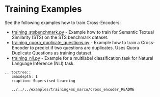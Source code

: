 
# Training Examples

See the following examples how to train Cross-Encoders:

- [training_stsbenchmark.py](../../../examples/training/cross-encoder/training_stsbenchmark.py) - Example how to train for Semantic Textual Similarity (STS) on the STS benchmark dataset.
- [training_quora_duplicate_questions.py](../../../examples/training/cross-encoder/training_quora_duplicate_questions.py) - Example how to train a Cross-Encoder to predict if two questions are duplicates. Uses Quora Duplicate Questions as training dataset.
- [training_nli.py](../../../examples/training/cross-encoder/training_nli.py) - Example for a multilabel classification task for Natural Language Inference (NLI) task.

```{eval-rst}
.. toctree::
   :maxdepth: 1
   :caption: Supervised Learning

   ../../../examples/training/ms_marco/cross_encoder_README
```